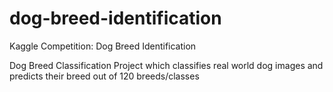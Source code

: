 # dog-breed-identification

Kaggle Competition: Dog Breed Identification

Dog Breed Classification Project which classifies real world dog images and predicts their breed out of 120 breeds/classes

